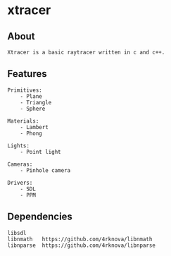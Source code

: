 xtracer
=======


About
-----
	Xtracer is a basic raytracer written in c and c++.

Features
--------

	Primitives:
		- Plane
		- Triangle
		- Sphere

	Materials:
		- Lambert
		- Phong

	Lights:
		- Point light

	Cameras:
		- Pinhole camera
	
	Drivers:
		- SDL
		- PPM

Dependencies
------------
	libsdl    
	libnmath   https://github.com/4rknova/libnmath
	libnparse  https://github.com/4rknova/libnparse
